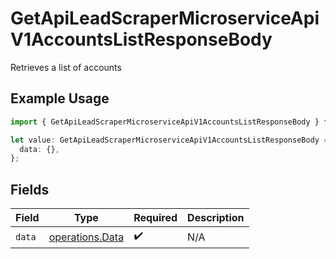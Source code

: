 # GetApiLeadScraperMicroserviceApiV1AccountsListResponseBody

Retrieves a list of accounts

## Example Usage

```typescript
import { GetApiLeadScraperMicroserviceApiV1AccountsListResponseBody } from "oppulence-backend-sdk/models/operations";

let value: GetApiLeadScraperMicroserviceApiV1AccountsListResponseBody = {
  data: {},
};
```

## Fields

| Field                                              | Type                                               | Required                                           | Description                                        |
| -------------------------------------------------- | -------------------------------------------------- | -------------------------------------------------- | -------------------------------------------------- |
| `data`                                             | [operations.Data](../../models/operations/data.md) | :heavy_check_mark:                                 | N/A                                                |